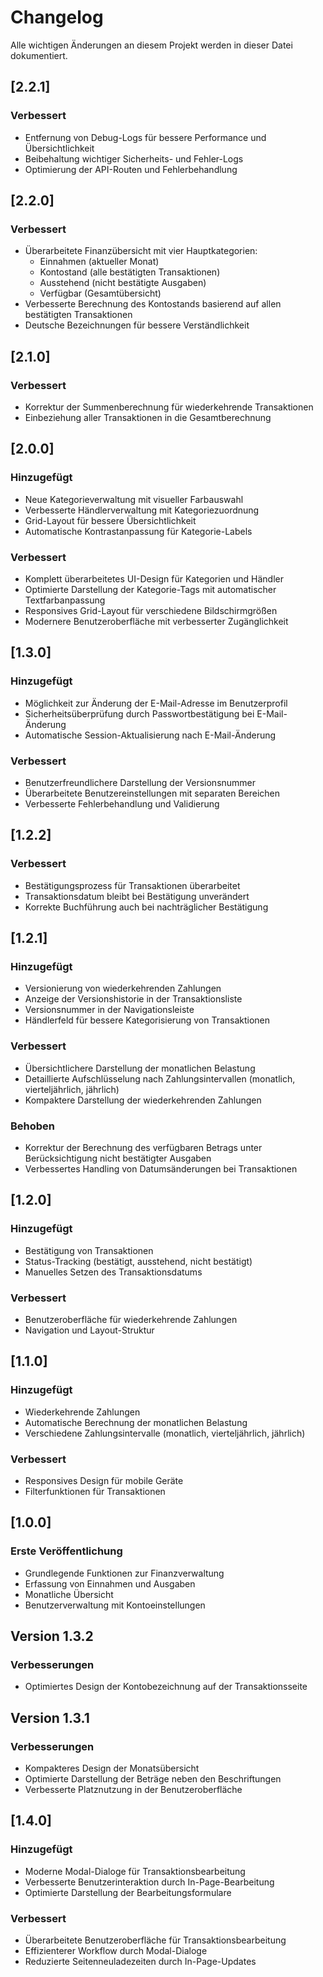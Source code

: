# Changelog

Alle wichtigen Änderungen an diesem Projekt werden in dieser Datei dokumentiert.

## [2.2.1]

### Verbessert
- Entfernung von Debug-Logs für bessere Performance und Übersichtlichkeit
- Beibehaltung wichtiger Sicherheits- und Fehler-Logs
- Optimierung der API-Routen und Fehlerbehandlung

## [2.2.0]

### Verbessert
- Überarbeitete Finanzübersicht mit vier Hauptkategorien:
  - Einnahmen (aktueller Monat)
  - Kontostand (alle bestätigten Transaktionen)
  - Ausstehend (nicht bestätigte Ausgaben)
  - Verfügbar (Gesamtübersicht)
- Verbesserte Berechnung des Kontostands basierend auf allen bestätigten Transaktionen
- Deutsche Bezeichnungen für bessere Verständlichkeit

## [2.1.0]

### Verbessert
- Korrektur der Summenberechnung für wiederkehrende Transaktionen
- Einbeziehung aller Transaktionen in die Gesamtberechnung

## [2.0.0]

### Hinzugefügt
- Neue Kategorieverwaltung mit visueller Farbauswahl
- Verbesserte Händlerverwaltung mit Kategoriezuordnung
- Grid-Layout für bessere Übersichtlichkeit
- Automatische Kontrastanpassung für Kategorie-Labels

### Verbessert
- Komplett überarbeitetes UI-Design für Kategorien und Händler
- Optimierte Darstellung der Kategorie-Tags mit automatischer Textfarbanpassung
- Responsives Grid-Layout für verschiedene Bildschirmgrößen
- Modernere Benutzeroberfläche mit verbesserter Zugänglichkeit

## [1.3.0]

### Hinzugefügt
- Möglichkeit zur Änderung der E-Mail-Adresse im Benutzerprofil
- Sicherheitsüberprüfung durch Passwortbestätigung bei E-Mail-Änderung
- Automatische Session-Aktualisierung nach E-Mail-Änderung

### Verbessert
- Benutzerfreundlichere Darstellung der Versionsnummer
- Überarbeitete Benutzereinstellungen mit separaten Bereichen
- Verbesserte Fehlerbehandlung und Validierung

## [1.2.2]

### Verbessert
- Bestätigungsprozess für Transaktionen überarbeitet
- Transaktionsdatum bleibt bei Bestätigung unverändert
- Korrekte Buchführung auch bei nachträglicher Bestätigung

## [1.2.1]

### Hinzugefügt
- Versionierung von wiederkehrenden Zahlungen
- Anzeige der Versionshistorie in der Transaktionsliste
- Versionsnummer in der Navigationsleiste
- Händlerfeld für bessere Kategorisierung von Transaktionen

### Verbessert
- Übersichtlichere Darstellung der monatlichen Belastung
- Detaillierte Aufschlüsselung nach Zahlungsintervallen (monatlich, vierteljährlich, jährlich)
- Kompaktere Darstellung der wiederkehrenden Zahlungen

### Behoben
- Korrektur der Berechnung des verfügbaren Betrags unter Berücksichtigung nicht bestätigter Ausgaben
- Verbessertes Handling von Datumsänderungen bei Transaktionen

## [1.2.0]

### Hinzugefügt
- Bestätigung von Transaktionen
- Status-Tracking (bestätigt, ausstehend, nicht bestätigt)
- Manuelles Setzen des Transaktionsdatums

### Verbessert
- Benutzeroberfläche für wiederkehrende Zahlungen
- Navigation und Layout-Struktur

## [1.1.0]

### Hinzugefügt
- Wiederkehrende Zahlungen
- Automatische Berechnung der monatlichen Belastung
- Verschiedene Zahlungsintervalle (monatlich, vierteljährlich, jährlich)

### Verbessert
- Responsives Design für mobile Geräte
- Filterfunktionen für Transaktionen

## [1.0.0]

### Erste Veröffentlichung
- Grundlegende Funktionen zur Finanzverwaltung
- Erfassung von Einnahmen und Ausgaben
- Monatliche Übersicht
- Benutzerverwaltung mit Kontoeinstellungen

## Version 1.3.2

### Verbesserungen
- Optimiertes Design der Kontobezeichnung auf der Transaktionsseite

## Version 1.3.1

### Verbesserungen
- Kompakteres Design der Monatsübersicht
- Optimierte Darstellung der Beträge neben den Beschriftungen
- Verbesserte Platznutzung in der Benutzeroberfläche

## [1.4.0]

### Hinzugefügt
- Moderne Modal-Dialoge für Transaktionsbearbeitung
- Verbesserte Benutzerinteraktion durch In-Page-Bearbeitung
- Optimierte Darstellung der Bearbeitungsformulare

### Verbessert
- Überarbeitete Benutzeroberfläche für Transaktionsbearbeitung
- Effizienterer Workflow durch Modal-Dialoge
- Reduzierte Seitenneuladezeiten durch In-Page-Updates 